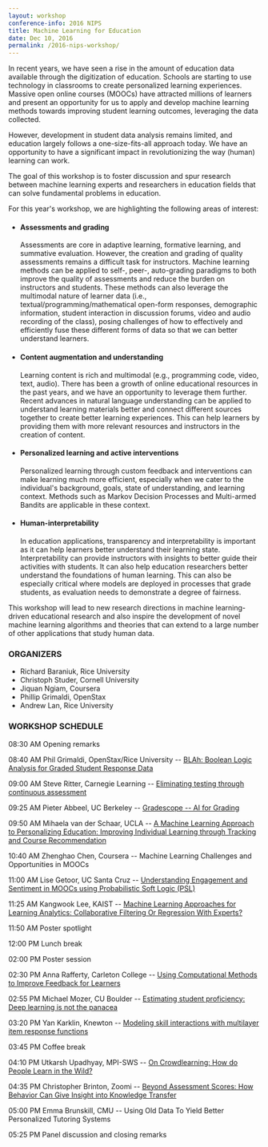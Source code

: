 ```yaml
---
layout: workshop
conference-info: 2016 NIPS
title: Machine Learning for Education
date: Dec 10, 2016
permalink: /2016-nips-workshop/
---
```


In recent years, we have seen a rise in the amount of education data available through the digitization of education. Schools are starting to use technology in classrooms to create personalized learning experiences. Massive open online courses (MOOCs) have attracted millions of learners and present an opportunity for us to apply and develop machine learning methods towards improving student learning outcomes, leveraging the data collected.

However, development in student data analysis remains limited, and education largely follows a one-size-fits-all approach today. We have an opportunity to have a significant impact in revolutionizing the way (human) learning can work.

The goal of this workshop is to foster discussion and spur research between machine learning experts and researchers in education fields that can solve fundamental problems in education.

For this year's workshop, we are highlighting the following areas of interest:

* #### Assessments and grading
  Assessments are core in adaptive learning, formative learning, and summative evaluation. However, the creation and grading of quality assessments remains a difficult task for instructors. Machine learning methods can be applied to self-, peer-, auto-grading paradigms to both improve the quality of assessments and reduce the burden on instructors and students. These methods can also leverage the multimodal nature of learner data (i.e., textual/programming/mathematical open-form responses, demographic information, student interaction in discussion forums, video and audio recording of the class), posing challenges of how to effectively and efficiently fuse these different forms of data so that we can better understand learners.

* #### Content augmentation and understanding
  Learning content is rich and multimodal (e.g., programming code, video, text, audio). There has been a growth of online educational resources in the past years, and we have an opportunity to leverage them further. Recent advances in natural language understanding can be applied to understand learning materials better and connect different sources together to create better learning experiences. This can help learners by providing them with more relevant resources and instructors in the creation of content.

* #### Personalized learning and active interventions
  Personalized learning through custom feedback and interventions can make learning much more efficient, especially when we cater to the individual's background, goals, state of understanding, and learning context. Methods such as Markov Decision Processes and Multi-armed Bandits are applicable in these context.

* #### Human-interpretability
  In education applications, transparency and interpretability is important as it can help learners better understand their learning state. Interpretability can provide instructors with insights to better guide their activities with students. It can also help education researchers better understand the foundations of human learning. This can also be especially critical where models are deployed in processes that grade students, as evaluation needs to demonstrate a degree of fairness.

This workshop will lead to new research directions in machine learning-driven educational research and also inspire the development of novel machine learning algorithms and theories that can extend to a large number of other applications that study human data.

### ORGANIZERS

* Richard Baraniuk, Rice University
* Christoph Studer, Cornell University
* Jiquan Ngiam, Coursera
* Phillip Grimaldi, OpenStax
* Andrew Lan, Rice University

### WORKSHOP SCHEDULE

08:30 AM 	Opening remarks
	
08:40 AM 	Phil Grimaldi, OpenStax/Rice University -- [BLAh: Boolean Logic Analysis for Graded Student Response Data](http://ml4ed.cc/attachments/LanBoolean.pptx)
	
09:00 AM 	Steve Ritter, Carnegie Learning -- [Eliminating testing through continuous assessment](http://ml4ed.cc/attachments/RitterEliminating.pptx)
	
09:25 AM 	Pieter Abbeel, UC Berkeley -- [Gradescope -- AI for Grading](http://ml4ed.cc/attachments/AbbeelGradescope.pdf)
	
09:50 AM 	Mihaela van der Schaar, UCLA -- [A Machine Learning Approach to Personalizing Education: Improving Individual Learning through Tracking and Course Recommendation](http://ml4ed.cc/attachments/MihaelaImproving.pdf)
	
10:40 AM 	Zhenghao Chen, Coursera -- Machine Learning Challenges and Opportunities in MOOCs
	
11:00 AM 	Lise Getoor, UC Santa Cruz -- [Understanding Engagement and Sentiment in MOOCs using Probabilistic Soft Logic (PSL)](http://ml4ed.cc/attachments/GetoorUnderstanding.pdf)
	
11:25 AM 	Kangwook Lee, KAIST -- [Machine Learning Approaches for Learning Analytics: Collaborative Filtering Or Regression With Experts?](http://ml4ed.cc/attachments/LeeLCCS.pdf)
	
11:50 AM 	Poster spotlight
	
12:00 PM 	Lunch break
	
02:00 PM 	Poster session
	
02:30 PM 	Anna Rafferty, Carleton College -- [Using Computational Methods to Improve Feedback for Learners](http://ml4ed.cc/attachments/RaffertyUsing.pdf)
	
02:55 PM 	Michael Mozer, CU Boulder -- [Estimating student proficiency: Deep learning is not the panacea](http://ml4ed.cc/attachments/WilsonEstimating.pptx)
	
03:20 PM 	Yan Karklin, Knewton -- [Modeling skill interactions with multilayer item response functions](http://ml4ed.cc/attachments/KarklinMultilayer.pdf)
	
03:45 PM 	Coffee break
	
04:10 PM 	Utkarsh Upadhyay, MPI-SWS -- [On Crowdlearning: How do People Learn in the Wild?](http://ml4ed.cc/attachments/UtkarshCrowdlearning.pdf)
	
04:35 PM 	Christopher Brinton, Zoomi -- [Beyond Assessment Scores: How Behavior Can Give Insight into Knowledge Transfer](http://ml4ed.cc/attachments/BrintonBeyond.pptx)
	
05:00 PM 	Emma Brunskill, CMU -- Using Old Data To Yield Better Personalized Tutoring Systems
	
05:25 PM 	Panel discussion and closing remarks 
